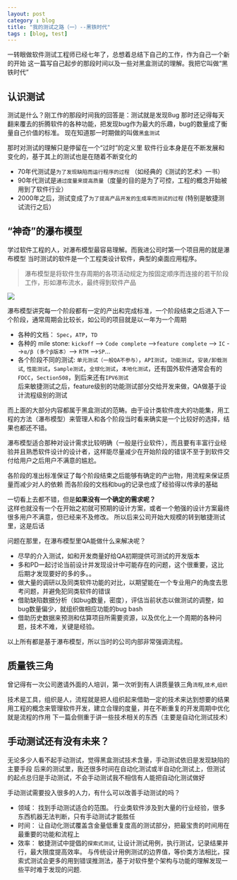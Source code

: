 ```yaml
---
layout: post
category : blog
title: "我的测试之路（一）--黑铁时代"
tags : [blog, test]
---
```


一转眼做软件测试工程师已经七年了，总想着总结下自己的工作，作为自己一个新的开始
这一篇写自己起步的那段时间以及一些对黑盒测试的理解。我把它叫做“黑铁时代”


## 认识测试

测试是什么？刚工作的那段时间我的回答是：测试就是发现Bug
那时还记得每天翻来覆去的折腾软件的各种功能，把发现bug作为最大的乐趣，bug的数量成了衡量自己价值的标准。
现在知道那一时期做的叫做`黑盒测试`


那时对测试的理解只是停留在一个“过时”的定义里
软件行业本身是在不断发展和变化的，基于其上的测试也是在随着不断变化的

+ 70年代测试是`为了发现缺陷而运行程序的过程` （如经典的《测试的艺术》一书）
+ 90年代测试是`通过度量来提高质量`（度量的目的是为了可控，工程的概念开始被用到了软件行业）
+ 2000年之后，测试变成了`为了提高产品开发的生成率而测试的过程` (特别是敏捷测试流行之后）


## “神奇”的瀑布模型

学过软件工程的人，对瀑布模型最容易理解。而我进公司时第一个项目用的就是瀑布模型
当时测试的软件是一个工程类设计软件，典型的桌面应用程序。

> 瀑布模型是将软件生存周期的各项活动规定为按固定顺序而连接的若干阶段工作，形如瀑布流水，最终得到软件产品

![](http://spaces8.qiniudn.com/pubu.jpg)

瀑布模型讲究每一个阶段都有一定的产出和完成标准，一个阶段结束之后进入下一个阶段，通常周期会比较长，如公司的项目就是以一年为一个周期

+ 各种的文档： `Spec`，`ATP`，`TD`
+ 各种的 mile stone: `kickoff` --> `Code complete` -->`feature complete` --> `IC` -->`α/β (多个β版本）`--> `RTM` -->`SP`...
+ 各个阶段不同的测试: `单元测试（一般QA不参与）`，`API测试`，`功能测试`，`安装/卸载测试`, `性能测试`，`Sample测试`，`全球化测试`，`本地化测试`，还有国外软件通常会有的`FDCC`，`Section508`，到后来还有`IPV6测试`  
  后来敏捷测试之后，feature级别的功能测试部分交给开发来做，QA做基于设计流程级别的测试

而上面的大部分内容都属于黑盒测试的范畴。由于设计类软件庞大的功能集，用工程的方法（瀑布模型）来管理人和各个阶段当时看来确实是一个比较好的选择，结果也都还不错。

瀑布模型适合那种对设计需求比较明确（一般是行业软件），而且要有丰富行业经验并且熟悉软件设计的设计者，这样能尽量减少在开始阶段的错误不至于到软件交付给用户之后用户不满意的尴尬。

各阶段的准出标准保证了每个阶段结束之后能够有确定的产出物，用流程来保证质量而减少对人的依赖
而各阶段的文档和bug的记录也成了经验得以传承的基础

一切看上去都不错，但是**如果没有一个确定的需求呢？**   
这样也就没有一个在开始之初就可预期的设计方案，或者一个勉强的设计方案最终很多用户不满意，但已经来不及修改。
所以后来公司开始大规模的转到敏捷测试里，这是后话

问题在那里，在瀑布模型里QA能做什么来解决呢？

+ 尽早的介入测试，如和开发商量好给QA初期提供可测试的开发版本
+ 多和PD一起讨论当前设计并发现设计中可能存在的问题，这个很重要，这比后期才发现要好的多的多。。
+ 做大量的调研以及同类软件功能的对比，以期望能在一个专业用户的角度去思考问题，并避免犯同类软件的错误
+ 借助缺陷数据分析（如bug数量，密度），评估当前状态以做测试的调整，如bug数量偏少，就组织做相应功能的bug bash
+ 借助历史数据来预测和估算项目所需要资源，以及优化上一个周期的各种问题，技术不难，关键是经验。 

以上所有都是基于瀑布模型，所以当时的公司内部非常强调流程。


## 质量铁三角

曾记得有一次公司邀请外面的人培训，第一次听到有人讲质量铁三角`流程`,`技术`,`组织`  

技术是工具，组织是人，流程就是把人组织起来借助一定的技术来达到想要的结果
用工程的概念来管理软件开发，建立合理的度量，并在不断重复的开发周期中优化就是流程的作用
下一篇会侧重于讲一些技术相关的东西（主要是自动化测试技术）


## 手动测试还有没有未来？ 

无论多少人看不起手动测试，觉得黑盒测试技术含量，手动测试依旧是发现缺陷的主要手段
后来的测试里，我还很多时间在自动化测试或半自动化测试上，但测试的起点总归是手动测试，不会手动测试我不相信有人能把自动化测试做好

手动测试需要投入很多的人力，有什么可以改善手动测试的吗？

+ 领域： 找到手动测试适合的范围。 行业类软件涉及到大量的行业经验，很多东西机器无法判断，只有手动测试才能胜任
+ 时间： 让自动化测试覆盖含金量低重复度高的测试部分，把最宝贵的时间用在最重要的功能和流程上
+ 效率： 敏捷测试中提倡的`探索式测试`, 让设计测试用例，执行测试，记录结果并行，最大限度提高效率。
与传统设计用例测试的边界值，等价类方法相比，探索式测试会更多的用到错误推测法，基于对软件整个架构与功能的理解发现一些平时难于发现的问题.

